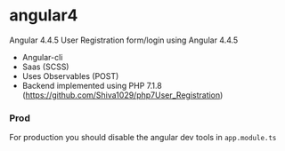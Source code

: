 # angular4
Angular 4.4.5
User Registration form/login using Angular 4.4.5
  - Angular-cli
  - Saas (SCSS)
  - Uses Observables (POST)
  - Backend implemented using PHP 7.1.8 (https://github.com/Shiva1029/php7User_Registration)
  
  ### Prod
  For production you should disable the angular dev tools in `app.module.ts`
  
